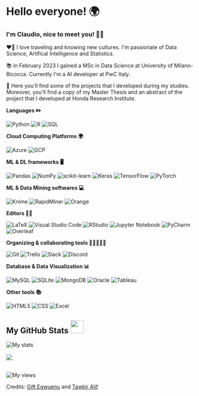 <!-- Heading -->
# Hello everyone! 🌍


 <!-- About section -->
### I'm Claudio, nice to meet you! 👋🏻

❤️‍🔥 I love traveling and knowing new cultures. I'm passionate of Data Science, Artifical Intelligence and Statistics.

📚 In February 2023 I gained a MSc in Data Science at University of Milano-Bicocca. Currently I'm a AI developer at PwC Italy.

📍 Here you'll find some of the projects that I developed during my studies. Moreover, you'll find a copy of my Master Thesis and an abstract of the project that I developed at Honda Research Institute.


**Languages ✏️**

![Python](https://img.shields.io/badge/Python-%23CC342D?style=flat&logo=python&logoColor=white)
![R](https://img.shields.io/badge/R-%23276DC3.svg?style=flat&logo=r&logoColor=white)
![SQL](https://img.shields.io/badge/SQL-FFFF00.svg?style=flat&logo=sql&logoColor=white)

**Cloud Computing Platforms 🌍**

![Azure](https://img.shields.io/badge/Azure-0078D4?style=flat&logo=microsoft-azure&logoColor=white)
![GCP](https://img.shields.io/badge/GCP-4285F4?style=flat&logo=google-cloud&logoColor=white)


**ML & DL frameworks 🖥️**

![Pandas](https://img.shields.io/badge/Pandas-%23E4405F.svg?style=flat&logo=pandas&logoColor=white)
![NumPy](https://img.shields.io/badge/Numpy-%23013243.svg?style=flat&logo=numpy&logoColor=white)
![scikit-learn](https://img.shields.io/badge/Scikit--learn-%23F7931E.svg?style=flat&logo=scikit-learn&logoColor=white)
![Keras](https://img.shields.io/badge/Keras-%23D00000.svg?style=flat&logo=Keras&logoColor=white)
![TensorFlow](https://img.shields.io/badge/TensorFlow-%237289DA.svg?style=flat&logo=TensorFlow&logoColor=white)
![PyTorch](https://img.shields.io/badge/PyTorch-%23EE4C2C.svg?style=flat&logo=PyTorch&logoColor=white)


**ML & Data Mining softwares 💻**

![Knime](https://img.shields.io/badge/KNIME-informational?style=flat&logo=knime&logocolor=FFFF00)
![RapidMiner](https://img.shields.io/badge/RapidMiner-%23EE4C2C?style=flat&logo=rapidminer&logoColor=%234ea94b)
![Orange](https://img.shields.io/badge/Orange-informational?style=flat&color=%23F7931E)


**Editors ✍🏻**

![LaTeX](https://img.shields.io/badge/LaTeX-%23008080.svg?style=flat&logo=latex&logoColor=white)
![Visual Studio Code](https://img.shields.io/badge/Visual%20Studio%20Code-0078d7.svg?style=flat&logo=visual-studio-code&logoColor=white)
![RStudio](https://img.shields.io/badge/RStudio-4285F4?style=flat&logo=rstudio&logoColor=white)
![Jupyter Notebook](https://img.shields.io/badge/Jupyter_Notebook-%23FA0F00.svg?style=flat&logo=jupyter&logoColor=white)
![PyCharm](https://img.shields.io/badge/PyCharm-informational?style=flat&logo=pycharm&logoColor=00FF00)
![Overleaf](https://img.shields.io/badge/Overleaf-%234ea94b.svg?style=flat&logo=overleaf&logoColor=white)

**Organizing & collaborating tools 👩🏼‍🤝‍👨🏽**

![Git](https://img.shields.io/badge/Git-%2300AFF0.svg?style=flat&logo=Git&logoColor=white)
![Trello](https://img.shields.io/badge/Trello-%23026AA7.svg?style=flat&logo=Trello&logoColor=white)
![Slack](https://img.shields.io/badge/Slack-4A154B?style=flat&logo=slack&logoColor=white)
![Discord](https://img.shields.io/badge/Discord-4A154B?style=flat&logo=discord&logoColor=white)

**Database & Data Visualization 📊**

![MySQL](https://img.shields.io/badge/MySQL-008CC1.svg?style=flat&logo=mysql&logoColor=white)
![SQLite](https://img.shields.io/badge/SQLite-%2307405e.svg?&style=flat&logo=sqlite&logoColor=white")
![MongoDB](https://img.shields.io/badge/MongoDB-%234ea94b.svg?style=flat&logo=mongodb&logoColor=white)
![Oracle](https://img.shields.io/badge/Oracle-%23FF0000.svg?style=flat&logo=oracle&logoColor=white)
![Tableau](https://img.shields.io/badge/Tableau-E97627?style=flat&logo=tableau&logoColor=white)


**Other tools 📚**

![HTML5](https://img.shields.io/badge/HTML5-%23E34F26.svg?style=flat&logo=html5&logoColor=white)
![CSS](https://img.shields.io/badge/CSS-%23D00000.svg?style=flat&logo=CSS3&logoColor=white)
![Excel](https://img.shields.io/badge/Excel-%234ea94b.svg?style=flat&logo=microsoftexcel&logoColor=white)


<!-- About section: END -->

 
  <!-- GitHub section -->
 ##  My GitHub Stats <img src = "https://i.pinimg.com/originals/65/c4/f4/65c4f452571be1261e9c623f7da488ac.gif" width = 35px> 
 
 <div>
   <img align="center" src="https://streak-stats.demolab.com/?user=cmaffi4&theme=default" alt="My stats" />
   <br><br>
   <img src="https://github-readme-stats.anuraghazra1.vercel.app/api?username=cmaffi4&show_icons=true" />
   
</div>
<!-- GitHub section: END -->

<!-- Profile Views -->
<br>
<p align="left"> <img src="https://komarev.com/ghpvc/?username=cmaffi4&label=Profile%20views&color=0e75b6&style=flat" alt="My views" />
</p>

<!-- THE END -->

Credits: [Gift Egwuenu](https://github.com/lauragift21/) and [Tawkir Alif](https://github.com/TawkirAlif)
